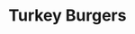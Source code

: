 ---
title: Turkey Burgers
metadata:
  course: Main
  title: Turkey Burgers
  servings: '4'
  source: https://www.hazelblue.co/recipes/turkeyburgers
ingredients:
- name: salt
  amount: 2.2 tsp
- name: grated cucumber
  amount: '0.25'
- name: grated onion
  amount: '1'
- name: black pepper
  amount: some
- name: sweet potato
  amount: '4'
- name: ground cinnamon
  amount: 0.25 tsp
- name: spices
  amount: some
- name: ground coriander
  amount: 1.5 tsp
- name: lemon
  amount: '0.5'
- name: greek yogurt
  amount: 0.5 cups
- name: coconut oil
  amount: some
- name: olive oil
  amount: 2 tbps
- name: smoked paprika
  amount: 0.25 tsp
- name: ground cumin
  amount: 1.5 tsp
- name: turkey mince
  amount: 500 g
cookware:
- name: mixing bowl
- name: griddle pan
- name: small bowl
steps:
- description: Pre-heat the oven to 180C.
- description: Dice the sweet potato into wedges and put them in a mixing bowl.
- description: Add the olive oil and some spices and toss until the wedges are all
    coated and put them in the oven for 30 minutes.
- description: Now they're in the oven you can make your burgers.
- description: 'Add turkey mince, grated onion and the following spices into the mixing
    bowl: ground cumin, ground coriander, ground cinnamon, smoked paprika, salt and
    black pepper.'
- description: Mix the ingredients until they're combined but be careful to not overmix
    because this will give you tough burgers.
- description: Heat a griddle pan on high heat and add a little coconut oil.
- description: Divide the mixture into 4 patties and cook in the pan.
- description: While they're cooking you can make the tzatziki.
- description: Grab a small bowl and combine greek yogurt, grated cucumber, salt and
    black pepper. Squeeze in the juice from half a lemon and put to one side to serve
    with the burgers.

---